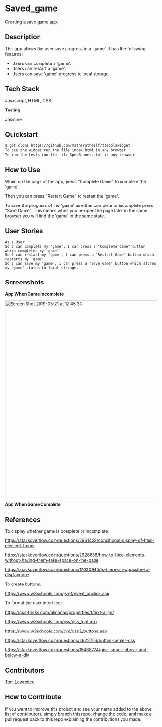 # Saved_game
Creating a save game app.

## Description

This app allows the user save progress in a 'game'. It has the following features:
* Users can complete a 'game'.
* Users can restart a 'game'.
* Users can save 'game' progress to local storage.

## Tech Stack

Javascript, HTML, CSS

**Testing**

Jasmine

## Quickstart

```bash
$ git clone https://github.com/matharotheelf/taboolawidget
To see the widget run the file index.html in any browser
To run the tests run the file SpecRunner.html in any browser
```

## How to Use

When on the page of the app, press "Complete Game" to complete the 'game'.

Then you can press "Restart Game" to restart the 'game'.

To save the progress of the 'game' as either complete or incomplete press "Save Game". This means when you re-open the page later in the same browser you will find the 'game' in the same state.

## User Stories
```
As a User 
So I can complete my 'game', I can press a "Complete Game" button which completes my 'game'.
So I can restart my 'game', I can press a "Restart Game" button which restarts my 'game'.
So I can save my 'game', I can press a "Save Game" button which stores my 'game' status to local storage.

```

## Screenshots

**App When Game Incomplete**

<img width="649" alt="Screen Shot 2019-05-21 at 12 45 33" src="https://user-images.githubusercontent.com/44533664/58093811-376b5480-7bc7-11e9-8012-4426f85f2d36.png">

**App When Game Complete**



## References

To display whether game is complete or incomplete: 

https://stackoverflow.com/questions/3961422/conditional-display-of-html-element-forms

https://stackoverflow.com/questions/2928688/how-to-hide-elements-without-having-them-take-space-on-the-page

https://stackoverflow.com/questions/17630945/is-there-an-opposite-to-displaynone

To create buttons: 

https://www.w3schools.com/jsref/event_onclick.asp

To format the user interface:

https://css-tricks.com/almanac/properties/t/text-align/

https://www.w3schools.com/css/css_font.asp

https://www.w3schools.com/css/css3_buttons.asp

https://stackoverflow.com/questions/3622756/button-center-css

https://stackoverflow.com/questions/15438774/give-space-above-and-below-a-div

## Contributors 

[Tom Lawrence](https://github.com/matharotheelf)  

## How to Contribute

If you want to improve this project and see your name added to the above list of contributors, simply branch this repo, change the code, and make a pull request back to this repo explaining the contributions you made.
